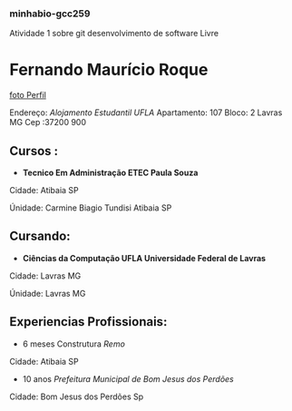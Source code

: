 ### minhabio-gcc259
Atividade 1 sobre git desenvolvimento de software Livre

# Fernando Maurício Roque

[foto Perfil](eu.jpeg)

Endereço: *Alojamento Estudantil UFLA* 
Apartamento: 107 Bloco: 2
Lavras MG Cep :37200 900

## Cursos :
 * **Tecnico Em Administração ETEC Paula Souza**

Cidade: Atibaia SP

Únidade: Carmine Biagio Tundisi Atibaia SP

## Cursando:

* **Ciências da Computação UFLA Universidade Federal de Lavras**

Cidade: Lavras MG

Únidade: Lavras MG

## Experiencias Profissionais: 

* 6 meses Construtura *Remo*

Cidade: Atibaia SP

* 10 anos *Prefeitura Municipal de Bom Jesus dos Perdões*

Cidade: Bom Jesus dos Perdões Sp




